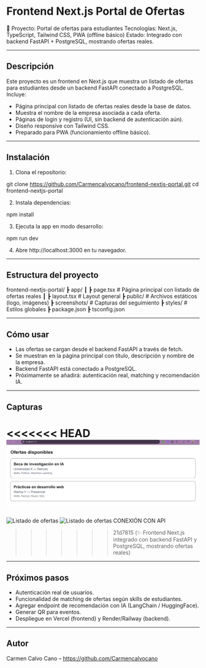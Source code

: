 # Frontend Next.js Portal de Ofertas

🚀 Proyecto: Portal de ofertas para estudiantes
Tecnologías: Next.js, TypeScript, Tailwind CSS, PWA (offline básico)
Estado: Integrado con backend FastAPI + PostgreSQL, mostrando ofertas reales.

---

## Descripción

Este proyecto es un frontend en Next.js que muestra un listado de ofertas para estudiantes desde un backend FastAPI conectado a PostgreSQL.
Incluye:

* Página principal con listado de ofertas reales desde la base de datos.
* Muestra el nombre de la empresa asociada a cada oferta.
* Páginas de login y registro (UI, sin backend de autenticación aún).
* Diseño responsive con Tailwind CSS.
* Preparado para PWA (funcionamiento offline básico).

---

## Instalación

1. Clona el repositorio:

git clone https://github.com/Carmencalvocano/frontend-nextjs-portal.git
cd frontend-nextjs-portal

2. Instala dependencias:

npm install

3. Ejecuta la app en modo desarrollo:

npm run dev

4. Abre http://localhost:3000 en tu navegador.

---

## Estructura del proyecto

frontend-nextjs-portal/
 ┣ app/
 ┃ ┣ page.tsx         # Página principal con listado de ofertas reales
 ┃ ┣ layout.tsx       # Layout general
 ┣ public/            # Archivos estáticos (logo, imágenes)
 ┣ screenshots/       # Capturas del seguimiento
 ┣ styles/            # Estilos globales
 ┣ package.json
 ┣ tsconfig.json

---

## Cómo usar

* Las ofertas se cargan desde el backend FastAPI a través de fetch.
* Se muestran en la página principal con título, descripción y nombre de la empresa.
* Backend FastAPI está conectado a PostgreSQL.
* Próximamente se añadirá: autenticación real, matching y recomendación IA.

---

## Capturas

<<<<<<< HEAD
![Listado de ofertas](Screenshots/Version1_Show_offers_basic_2025-09-30.png)
=======
![Listado de ofertas](/frontend-nextjs-portal/screenshots/Version1_Show_offers_basic_2025-09-30.png)
![Listado de ofertas CONEXIÓN CON API](/frontend-nextjs-portal/screenshots/Version2_Show_offers_basic_2025-09-30.png)
>>>>>>> 21d7815 (✨ Frontend Next.js integrado con backend FastAPI y PostgreSQL, mostrando ofertas reales)

---

## Próximos pasos

* Autenticación real de usuarios.
* Funcionalidad de matching de ofertas según skills de estudiantes.
* Agregar endpoint de recomendación con IA (LangChain / HuggingFace).
* Generar QR para eventos.
* Despliegue en Vercel (frontend) y Render/Railway (backend).

---

## Autor

Carmen Calvo Cano – https://github.com/Carmencalvocano
